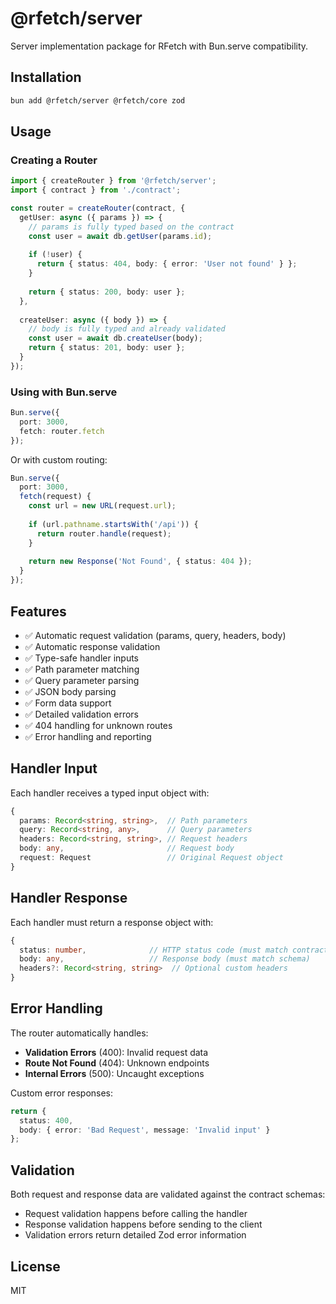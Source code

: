 # @rfetch/server

Server implementation package for RFetch with Bun.serve compatibility.

## Installation

```bash
bun add @rfetch/server @rfetch/core zod
```

## Usage

### Creating a Router

```typescript
import { createRouter } from '@rfetch/server';
import { contract } from './contract';

const router = createRouter(contract, {
  getUser: async ({ params }) => {
    // params is fully typed based on the contract
    const user = await db.getUser(params.id);
    
    if (!user) {
      return { status: 404, body: { error: 'User not found' } };
    }
    
    return { status: 200, body: user };
  },
  
  createUser: async ({ body }) => {
    // body is fully typed and already validated
    const user = await db.createUser(body);
    return { status: 201, body: user };
  }
});
```

### Using with Bun.serve

```typescript
Bun.serve({
  port: 3000,
  fetch: router.fetch
});
```

Or with custom routing:

```typescript
Bun.serve({
  port: 3000,
  fetch(request) {
    const url = new URL(request.url);
    
    if (url.pathname.startsWith('/api')) {
      return router.handle(request);
    }
    
    return new Response('Not Found', { status: 404 });
  }
});
```

## Features

- ✅ Automatic request validation (params, query, headers, body)
- ✅ Automatic response validation
- ✅ Type-safe handler inputs
- ✅ Path parameter matching
- ✅ Query parameter parsing
- ✅ JSON body parsing
- ✅ Form data support
- ✅ Detailed validation errors
- ✅ 404 handling for unknown routes
- ✅ Error handling and reporting

## Handler Input

Each handler receives a typed input object with:

```typescript
{
  params: Record<string, string>,  // Path parameters
  query: Record<string, any>,      // Query parameters
  headers: Record<string, string>, // Request headers
  body: any,                       // Request body
  request: Request                 // Original Request object
}
```

## Handler Response

Each handler must return a response object with:

```typescript
{
  status: number,              // HTTP status code (must match contract)
  body: any,                   // Response body (must match schema)
  headers?: Record<string, string>  // Optional custom headers
}
```

## Error Handling

The router automatically handles:

- **Validation Errors** (400): Invalid request data
- **Route Not Found** (404): Unknown endpoints
- **Internal Errors** (500): Uncaught exceptions

Custom error responses:

```typescript
return {
  status: 400,
  body: { error: 'Bad Request', message: 'Invalid input' }
};
```

## Validation

Both request and response data are validated against the contract schemas:

- Request validation happens before calling the handler
- Response validation happens before sending to the client
- Validation errors return detailed Zod error information

## License

MIT

